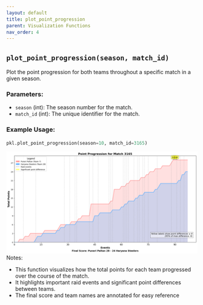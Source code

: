 ```yaml
---
layout: default
title: plot_point_progression
parent: Visualization Functions
nav_order: 4
---
```

## `plot_point_progression(season, match_id)`

Plot the point progression for both teams throughout a specific match in a given season.

### Parameters:
- `season` (int): The season number for the match.
- `match_id` (int): The unique identifier for the match.

### Example Usage:
```python
pkl.plot_point_progression(season=10, match_id=3165)
```
![img_4.png](../assets/images/plotting-fns-outputs/img_4.png)
Notes:
- This function visualizes how the total points for each team progressed over the course of the match.
- It highlights important raid events and significant point differences between teams.
- The final score and team names are annotated for easy reference
